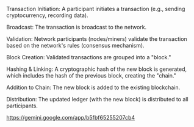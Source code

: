 Transaction Initiation: A participant initiates a transaction (e.g., sending cryptocurrency, recording data).

Broadcast: The transaction is broadcast to the network.

Validation: Network participants (nodes/miners) validate the transaction based on the network's rules (consensus mechanism).

Block Creation: Validated transactions are grouped into a "block."

Hashing & Linking: A cryptographic hash of the new block is generated, which includes the hash of the previous block, creating the "chain."

Addition to Chain: The new block is added to the existing blockchain.

Distribution: The updated ledger (with the new block) is distributed to all participants.



https://gemini.google.com/app/b5fbf65255207cb4